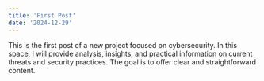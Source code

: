 ```yaml
---
title: 'First Post'
date: '2024-12-29'
---
```


This is the first post of a new project focused on cybersecurity. In this space, I will provide analysis, insights, and practical information on current threats and security practices. The goal is to offer clear and straightforward content.